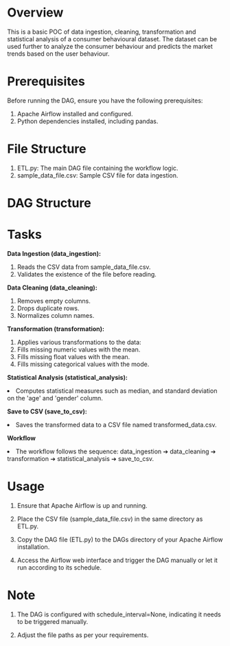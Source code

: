 # Overview
This is a basic POC of data ingestion, cleaning, transformation and statistical analysis of a consumer behavioural dataset. The dataset can be used further to analyze the consumer behaviour and predicts the market trends based on the user behaviour.
# Prerequisites
Before running the DAG, ensure you have the following prerequisites:

1. Apache Airflow installed and configured.
2. Python dependencies installed, including pandas.

# File Structure
1. ETL.py: The main DAG file containing the workflow logic.
2. sample_data_file.csv: Sample CSV file for data ingestion.

# DAG Structure
# Tasks
<b> Data Ingestion (data_ingestion):</b>

1. Reads the CSV data from sample_data_file.csv.
2. Validates the existence of the file before reading.

<b>Data Cleaning (data_cleaning):</b>

1. Removes empty columns.
2. Drops duplicate rows.
3. Normalizes column names.

<b> Transformation (transformation):</b>

1. Applies various transformations to the data:
2. Fills missing numeric values with the mean.
3. Fills missing float values with the mean.
4. Fills missing categorical values with the mode.

<b> Statistical Analysis (statistical_analysis):</b>

<li> Computes statistical measures such as median, and standard deviation on the 'age' and 'gender' column.</li>


<b> Save to CSV (save_to_csv):</b>

<li>Saves the transformed data to a CSV file named transformed_data.csv.</li>


<b>Workflow</b>

<li>The workflow follows the sequence: data_ingestion ➔ data_cleaning ➔ transformation ➔ statistical_analysis ➔ save_to_csv. </li>

# Usage

1. Ensure that Apache Airflow is up and running.

2. Place the CSV file (sample_data_file.csv) in the same directory as ETL.py.

3. Copy the DAG file (ETL.py) to the DAGs directory of your Apache Airflow installation.

4. Access the Airflow web interface and trigger the DAG manually or let it run according to its schedule.

# Note

1. The DAG is configured with schedule_interval=None, indicating it needs to be triggered manually.

2. Adjust the file paths as per your requirements.
